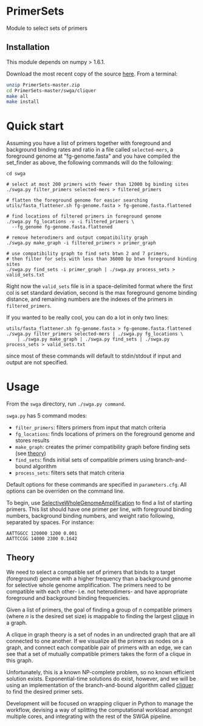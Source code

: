 PrimerSets
==========

Module to select sets of primers

Installation
-----------

This module depends on numpy > 1.6.1.

Download the most recent copy of the source [here](https://github.com/BrissonEEDS/PrimerSets/archive/master.zip). From a terminal:
```sh
unzip PrimerSets-master.zip
cd PrimerSets-master/swga/cliquer
make all
make install
```
# Quick start

Assuming you have a list of primers together with foreground and background binding rates and ratio in a file called `selected-mers`, a foreground genome at "fg-genome.fasta" and you have compiled the set_finder as above, the following commands will do the following:


```shell
cd swga

# select at most 200 primers with fewer than 12000 bg binding sites
./swga.py filter_primers selected-mers > filtered_primers

# flatten the foreground genome for easier searching
utils/fasta_flattener.sh fg-genome.fasta > fg-genome.fasta.flattened

# find locations of filtered primers in foreground genome
./swga.py fg_locations -v -i filtered_primers \
  --fg_genome fg-genome.fasta.flattened

# remove heterodimers and output compatibility graph
./swga.py make_graph -i filtered_primers > primer_graph

# use compatibility graph to find sets btwn 2 and 7 primers, 
# then filter for sets with less than 36000 bp btwn foreground binding sites 
./swga.py find_sets -i primer_graph | ./swga.py process_sets > valid_sets.txt
```
Right now the `valid_sets` file is in a space-delimited format where the first col is set standard deviation, second is the max foreground genome binding distance, and remaining numbers are the indexes of the primers in `filtered_primers`.

If you wanted to be really cool, you can do a lot in only two lines:
```shell
utils/fasta_flattener.sh fg-genome.fasta > fg-genome.fasta.flattened
./swga.py filter_primers selected-mers | ./swga.py fg_locations \
    | ./swga.py make_graph | ./swga.py find_sets | ./swga.py process_sets > valid_sets.txt
```
since most of these commands will default to stdin/stdout if input and output are not specified.

# Usage
From the `swga` directory, run `./swga.py command`.

`swga.py` has 5 command modes:
- `filter_primers`: filters primers from input that match criteria
- `fg_locations`: finds locations of primers on the foreground genome and stores results
- `make_graph`: creates the primer compatibility graph before finding sets (see [theory](#Theory))
- `find_sets`: finds initial sets of compatible primers using branch-and-bound algorithm
- `process_sets`: filters sets that match criteria

Default options for these commands are specified in `parameters.cfg`. All options can be overriden on the command line.

To begin, use [SelectiveWholeGenomeAmplification](https://github.com/mutantturkey/SelectiveWholeGenomeAmplification) to find a list of starting primers. This list should have one primer per line, with foreground binding numbers, background binding numbers, and weight ratio following, separated by spaces. For instance:
```
AATTGGCC 120000 1200 0.001
AATTCCGG 14000 2300 0.1642
```


## Theory

We need to select a compatible set of primers that binds to a target (foreground) genome with a higher frequency than a background genome for selective whole genome amplification. The primers need to be compatible with each other- i.e. not heterodimers- and have appropriate foreground and background binding frequencies. 

Given a list of primers, the goal of finding a group of _n_ compatible primers (where _n_ is the desired set size) is mappable to finding the largest [clique](https://en.wikipedia.org/wiki/Clique_(graph_theory)) in a graph.

A clique in graph theory is a set of nodes in an undirected graph that are all connected to one another. If we visualize all the primers as nodes on a graph, and connect each compatible pair of primers with an edge, we can see that a set of mutually compatible primers takes the form of a clique in this graph.

Unfortunately, this is a known NP-complete problem, so no known efficient solution exists. Exponential-time solutions do exist, however, and we will be using an implementation of the branch-and-bound algorithm called [cliquer](http://users.tkk.fi/~pat/cliquer.html) to find the desired primer sets.

Development will be focused on wrapping cliquer in Python to manage the workflow, devising a way of splitting the computational workload amongst multiple cores, and integrating with the rest of the SWGA pipeline.
